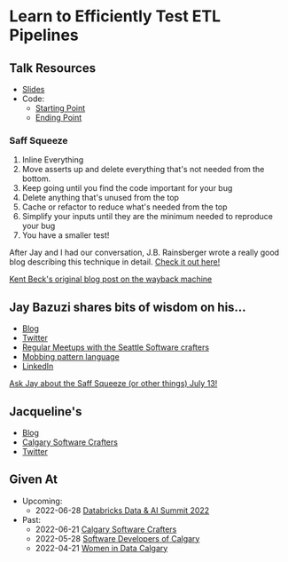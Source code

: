 # Learn to Efficiently Test ETL Pipelines

## Talk Resources
* [Slides](https://github.com/jmasonlee/Talks/raw/master/Slides/Learn%20to%20efficiently%20test%20ETL%20pipelines.pptx)
* Code:
  * [Starting Point](https://github.com/jmasonlee/saff_squeezing_pyspark_tests)
  * [Ending Point](https://github.com/jmasonlee/saff_squeezing_pyspark_tests/blob/saff_squeeze/test/review_count_tests.py)
### Saff Squeeze
1. Inline Everything
1. Move asserts up and delete everything that's not needed from the bottom.
2. Keep going until you find the code important for your bug
3. Delete anything that's unused from the top
4. Cache or refactor to reduce what's needed from the top
5. Simplify your inputs until they are the minimum needed to reproduce your bug
6. You have a smaller test!

After Jay and I had our conversation, J.B. Rainsberger wrote a really good blog describing this technique in detail. [Check it out here!](https://blog.thecodewhisperer.com/permalink/the-saff-squeeze)

[Kent Beck's original blog post on the wayback machine](https://web.archive.org/web/20090301204625/http://www.threeriversinstitute.org/HitEmHighHitEmLow.html)


## Jay Bazuzi shares bits of wisdom on his... ##
* [Blog](https://jay.bazuzi.com/)
* [Twitter](https://twitter.com/jaybazuzi)
* [Regular Meetups with the Seattle Software crafters](https://www.meetup.com/seattle-software-craftsmanship/)
* [Mobbing pattern language](https://jay.bazuzi.com/Mobbing-Pattern-Language/)
* [LinkedIn](https://www.linkedin.com/in/jay-bazuzi-07936414/)

[Ask Jay about the Saff Squeeze (or other things) July 13!](https://www.meetup.com/seattle-software-craftsmanship/events/286844095/)

## Jacqueline's <!-- include: jacqueline.md -->

* [Blog](http://jmasonlee.github.io/)
* [Calgary Software Crafters](https://www.meetup.com/Calgary-Software-Crafters/)
* [Twitter](https://twitter.com/jmasonlee)


 <!-- endInclude -->

## Given At
* Upcoming:
  * 2022-06-28 [Databricks Data & AI Summit 2022](https://databricks.com/dataaisummit/session/learn-efficiently-test-etl-pipelines)
* Past:
  * 2022-06-21 [Calgary Software Crafters](https://www.meetup.com/calgary-software-crafters/events/286497968/)
  * 2022-05-28 [Software Developers of Calgary](https://www.meetup.com/software-developers-of-calgary/)  
  * 2022-04-21 [Women in Data Calgary](https://www.meetup.com/women-in-data-calgary/events/285039460/)
